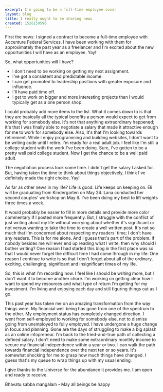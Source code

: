 ```yaml
---
excerpt: I'm going to be a full-time employee soon!
layout: blog
title: I really ought to be sharing news
created: 1526150596
---
```

<p>First the news: I signed a contract to become a full-time employee with Accenture Federal Services. I have been working with them for approximately the past year as a freelancer and I'm excited about the new opportunities I will have as an employee. Yay!</p>

<p>So, what opportunities will I have?</p>

<ul>
	<li>I don't need to be working on getting my next assignment.</li>
	<li>I've got a consistent and predictable income.</li>
	<li>I can get promoted to leadership positions with greater exposure and influence.</li>
	<li>I'll have paid time off.</li>
	<li>I get to work on bigger and more interesting projects than I would typically get as a one person shop.</li>
</ul>

<p>I could probably add more items to the list. What it comes down to is that they are basically all the typical benefits&nbsp;a person would expect to get&nbsp;from working for somebody else. It's not that anything extraordinary happened; it's that I was finally able to negotiate a salary that made it attractive enough for me to work for somebody else. Also, it's that I'm looking towards retirement. While I enjoy programming and building websites, I don't want to be writing code until I retire. I'm ready for a real adult job. I feel like I'm still a college student with the work I've been doing. Sure, I've gotten to be a pretty well paid college student. Now I get the chance to be a well paid adult.</p>

<p>The negotiation process took some time. I didn't get the salary I asked for. But, having taken the time to think about things objectively, I think I've definitely made the right choice. Yay!</p>

<p>As far as other news in my life? Life is good. Life keeps on keeping on. Eli will be graduating from Kindergarten on May 24. Lana conducted her second couples' workshop on May 6. I've been doing my best to lift weights three times a week.</p>

<p>It would probably be easier to fill in more details and provide more color commentary if I posted more frequently. But, I struggle with the conflict of just writing about my life without worrying about whether it's significant or not versus wanting to take the time to create a well written post. It's not so much that I'm concerned about respecting my readers' time; I don't have any readers. This is for me alone. And I guess that's part of the problem. If nobody besides me will ever end up reading what I write, then why should I bother writing? One reason I had started this blog in the first place was so that I would never forget the difficult time I had come through in my life. One reason I continue to write is so that I don't forget about all of the ordinary, exciting, challenging, significant and insignificant times of my life.</p>

<p>So, this is what I'm recording now. I feel like I should be writing more, but I don't want it to become another chore. I'm working on getting clear how I want to spend my resources and what type of return I'm getting for my investment. I'm living and enjoying each day and still figuring things out as I go.</p>

<p>This past year has taken me on an amazing transformation from the way things were. My financial well being has gone from one of the spectrum to the other. My employment status has completely changed direction. I went&nbsp;from self-employed to working for somebody else, not to dismiss going from unemployed to fully employed. I have undergone a huge change in focus and planning. Gone are the days of struggling to make a big splash as an online infopreneur. I'm back to the tried-and-true path of collecting a defined salary. I don't need to make some extraordinary monthly income to secure my financial independence within a year or two. I can walk the path towards financial independence over the next ten or so years. It's somewhat shocking for me to grasp how much things have changed. I guess that's my queue to wrap things up with my usual ending.</p>

<p>I give thanks to the Universe for the abundance it provides me. I am open and ready to receive.</p>

<p>Bhavatu sabba mangalam - May all beings be happy</p>
